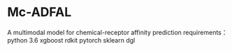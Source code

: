 # Mc-ADFAL 
A multimodal model for chemical-receptor affinity prediction
requirements：
python 3.6
xgboost
rdkit
pytorch
sklearn
dgl
